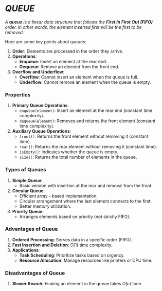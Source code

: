 # _QUEUE_

_A **queue** is a linear data structure that follows the **First In First Out (FIFO)** order. In other words, the element inserted first will be the first to be removed._

Here are some key points about queues:
1. **Order**: Elements are processed in the order they arrive.
2. **Operations**:
    - **Enqueue**: Insert an element at the rear end.
    - **Dequeue**: Remove an element from the front end.
3. **Overflow and Underflow**:
    - **Overflow**: Cannot insert an element when the queue is full.
    - **Underflow**: Cannot remove an element when the queue is empty.

### Properties
1. **Primary Queue Operations**:
    - `enqueue(element)`: Insert an element at the rear end (constant time complexity).
    - `dequeue(element)`: Removes and returns the front element (constant time complexity).
2. **Auxiliary Queue Operations**:
    - `front()`: Returns the front element without removing it (constant time).
    - `rear()`: Returns the rear element without removing it (constant time).
    - `isEmpty()`: Indicates whether the queue is empty.
    - `size()`: Returns the total number of elements in the queue.
  
### Types of Queues
1. **Simple Queue**:
    - Basic version with insertion at the rear and removal from the front.
2. **Circular Queue**:
    - Efficient array - based implementation.
    - Circular arrangement where the last element connects to the first.
    - Better memory utilization.
3. **Priority Queue**:
    - Arranges elements based on priority (not strictly FIFO).
  
### Advantages of Queue
1. **Ordered Processing**: Serves data in a specific order (FIFO).
2. **Fast Insertion and Deletion**: $O(1)$ time complexity.
3. **Applications**:
    - **Task Scheduling**: Prioritize tasks based on urgency.
    - **Resource Allocation**: Manage resources like printers or CPU time.
  
### Disadvantages of Queue
1. **Slower Search**: Finding an element in the queue takes $O(n)$ time.
